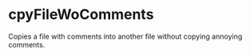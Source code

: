 # cpyFileWoComments
Copies a file with comments into another file without copying annoying comments.

